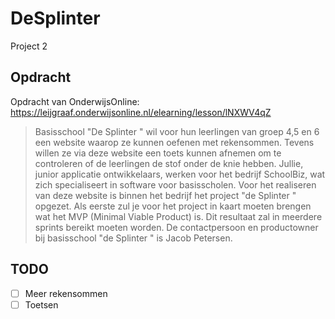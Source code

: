 # DeSplinter
Project 2

## Opdracht
Opdracht van OnderwijsOnline: https://leijgraaf.onderwijsonline.nl/elearning/lesson/lNXWV4qZ
> Basisschool "De Splinter " wil voor hun leerlingen van groep 4,5 en 6 een website waarop ze kunnen oefenen met rekensommen. Tevens willen ze via deze website een toets kunnen afnemen om te controleren of de leerlingen de stof onder de knie hebben.
Jullie, junior applicatie ontwikkelaars, werken voor het bedrijf SchoolBiz, wat zich specialiseert in software voor basisscholen. Voor het realiseren van deze website is binnen het bedrijf het project "de Splinter " opgezet.
Als eerste zul je voor het project in kaart moeten brengen wat het MVP (Minimal Viable Product) is. Dit resultaat zal in meerdere sprints bereikt moeten worden. De contactpersoon en productowner bij basisschool "de Splinter " is Jacob Petersen.

## TODO
- [ ] Meer rekensommen
- [ ] Toetsen
